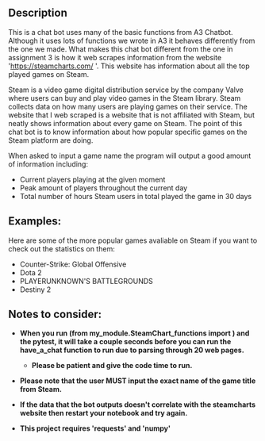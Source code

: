 ## Description
This is a chat bot uses many of the basic functions from A3 Chatbot. Although it uses lots of functions we wrote in A3 it behaves differently from the one we made. What makes this chat bot different from the one in assignment 3 is how it web scrapes information from the website 'https://steamcharts.com/ '. This website has information about all the top played games on Steam. 

Steam is a video game digital distribution service by the company Valve where users can buy and play video games in the Steam library. Steam collects data on how many users are playing games on their service. The website that I web scraped is a website that is not affiliated with Steam, but neatly shows information about every game on Steam. The point of this chat bot is to know information about how popular specific games on the Steam platform are doing.

When asked to input a game name the program will output a good amount of information including:
- Current players playing at the given moment
- Peak amount of players throughout the current day
- Total number of hours Steam users in total played the game in 30 days

## Examples:
Here are some of the more popular games avaliable on Steam if you want to check out the statistics on them:

- Counter-Strike: Global Offensive
- Dota 2
- PLAYERUNKNOWN'S BATTLEGROUNDS
- Destiny 2

## Notes to consider:
- **When you run (from my_module.SteamChart_functions import ) and the pytest, it will take a couple seconds before you can run the have_a_chat function to run due to parsing through 20 web pages.**
    - **Please be patient and give the code time to run.**

- **Please note that the user MUST input the exact name of the game title from Steam.**

- **If the data that the bot outputs doesn't correlate with the steamcharts website then restart your notebook and try again.**

- **This project requires 'requests' and 'numpy'**
